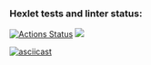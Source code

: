 ### Hexlet tests and linter status:
[![Actions Status](https://github.com/ilya-ship-it/python-project-49/actions/workflows/hexlet-check.yml/badge.svg)](https://github.com/ilya-ship-it/python-project-49/actions)
<a href="https://codeclimate.com/github/ilya-ship-it/python-project-49/maintainability"><img src="https://api.codeclimate.com/v1/badges/27aa450a3d35888fab09/maintainability" /></a>

[![asciicast](https://asciinema.org/a/IuMPOqcobLtVXsHTovNerQNAS.svg)](https://asciinema.org/a/IuMPOqcobLtVXsHTovNerQNAS)